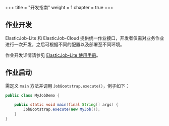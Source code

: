 +++ title = "开发指南"
weight = 1 chapter = true +++

## 作业开发

ElasticJob-Lite 和 ElasticJob-Cloud 提供统一作业接口，开发者仅需对业务作业进行一次开发，之后可根据不同的配置以及部署至不同环境。

作业开发详情请参见 [ElasticJob-Lite 使用手册](/cn/user-manual/elasticjob-lite/usage/)。

## 作业启动

需定义 `main` 方法并调用 `JobBootstrap.execute()`，例子如下：

```java
public class MyJobDemo {
    
    public static void main(final String[] args) {
        JobBootstrap.execute(new MyJob());
    }
}
```